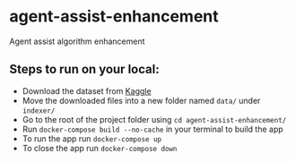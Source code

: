 # agent-assist-enhancement
Agent assist algorithm enhancement

## Steps to run on your local:
- Download the dataset from [Kaggle](https://www.kaggle.com/datasets/dmaso01dsta/cisi-a-dataset-for-information-retrieval/data?select=CISI.QRY)
- Move the downloaded files into a new folder named `data/` under `indexer/`
- Go to the root of the project folder using `cd agent-assist-enhancement/`
- Run `docker-compose build --no-cache` in your terminal to build the app
- To run the app run `docker-compose up`
- To close the app run `docker-compose down`
